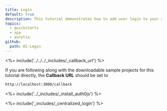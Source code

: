 ```yaml
---
title: Login
default: true
description: This tutorial demonstrates how to add user login to your application with Auth0.
topics:
  - quickstarts
  - spa
  - aurelia
github:
  path: 01-Login
---
```


<%= include('../../../_includes/_callback_url') %>

If you are following along with the downloadable sample projects for this tutorial directly, the **Callback URL** should be set to

```bash
http://localhost:3000/callback
```

<%= include('../_includes/_install_auth0js') %>

<%= include('_includes/_centralized_login') %>
